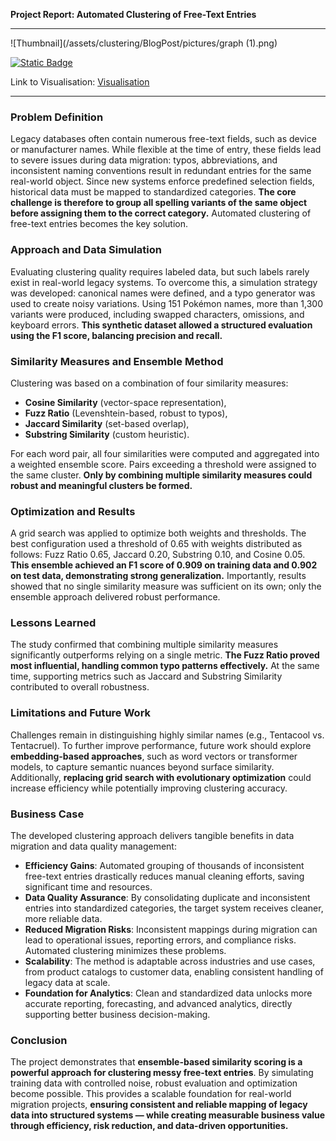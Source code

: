 **Project Report: Automated Clustering of Free-Text Entries**

---

![Thumbnail](/assets/clustering/BlogPost/pictures/graph (1).png)<br>

[![Static Badge](https://img.shields.io/badge/Medium-View_on_Medium-%23000000?logo=Medium)](https://medium.com/@georg.vetter.privat/clustering-duplicates-how-i-hunted-typos-in-pok%C3%A9mon-names-9dae8203272d) <br>

Link to Visualisation:
[Visualisation](/assets/clustering/BlogPost/Visuals/optmized_clusters.html)

---


### Problem Definition

Legacy databases often contain numerous free-text fields, such as device or manufacturer names. While flexible at the time of entry, these fields lead to severe issues during data migration: typos, abbreviations, and inconsistent naming conventions result in redundant entries for the same real-world object. Since new systems enforce predefined selection fields, historical data must be mapped to standardized categories. **The core challenge is therefore to group all spelling variants of the same object before assigning them to the correct category.** Automated clustering of free-text entries becomes the key solution.

### Approach and Data Simulation

Evaluating clustering quality requires labeled data, but such labels rarely exist in real-world legacy systems. To overcome this, a simulation strategy was developed: canonical names were defined, and a typo generator was used to create noisy variations. Using 151 Pokémon names, more than 1,300 variants were produced, including swapped characters, omissions, and keyboard errors. **This synthetic dataset allowed a structured evaluation using the F1 score, balancing precision and recall.**

### Similarity Measures and Ensemble Method

Clustering was based on a combination of four similarity measures:
- **Cosine Similarity** (vector-space representation),
- **Fuzz Ratio** (Levenshtein-based, robust to typos),
- **Jaccard Similarity** (set-based overlap),
- **Substring Similarity** (custom heuristic).

For each word pair, all four similarities were computed and aggregated into a weighted ensemble score. Pairs exceeding a threshold were assigned to the same cluster. **Only by combining multiple similarity measures could robust and meaningful clusters be formed.**

### Optimization and Results

A grid search was applied to optimize both weights and thresholds. The best configuration used a threshold of 0.65 with weights distributed as follows: Fuzz Ratio 0.65, Jaccard 0.20, Substring 0.10, and Cosine 0.05. **This ensemble achieved an F1 score of 0.909 on training data and 0.902 on test data, demonstrating strong generalization.** Importantly, results showed that no single similarity measure was sufficient on its own; only the ensemble approach delivered robust performance.

### Lessons Learned

The study confirmed that combining multiple similarity measures significantly outperforms relying on a single metric. **The Fuzz Ratio proved most influential, handling common typo patterns effectively.** At the same time, supporting metrics such as Jaccard and Substring Similarity contributed to overall robustness.

### Limitations and Future Work

Challenges remain in distinguishing highly similar names (e.g., Tentacool vs. Tentacruel). To further improve performance, future work should explore **embedding-based approaches**, such as word vectors or transformer models, to capture semantic nuances beyond surface similarity. Additionally, **replacing grid search with evolutionary optimization** could increase efficiency while potentially improving clustering accuracy.

### Business Case

The developed clustering approach delivers tangible benefits in data migration and data quality management:
- **Efficiency Gains**: Automated grouping of thousands of inconsistent free-text entries drastically reduces manual cleaning efforts, saving significant time and resources.
- **Data Quality Assurance**: By consolidating duplicate and inconsistent entries into standardized categories, the target system receives cleaner, more reliable data.
- **Reduced Migration Risks**: Inconsistent mappings during migration can lead to operational issues, reporting errors, and compliance risks. Automated clustering minimizes these problems.
- **Scalability**: The method is adaptable across industries and use cases, from product catalogs to customer data, enabling consistent handling of legacy data at scale.
- **Foundation for Analytics**: Clean and standardized data unlocks more accurate reporting, forecasting, and advanced analytics, directly supporting better business decision-making.

### Conclusion

The project demonstrates that **ensemble-based similarity scoring is a powerful approach for clustering messy free-text entries**. By simulating training data with controlled noise, robust evaluation and optimization become possible. This provides a scalable foundation for real-world migration projects, **ensuring consistent and reliable mapping of legacy data into structured systems — while creating measurable business value through efficiency, risk reduction, and data-driven opportunities.**
